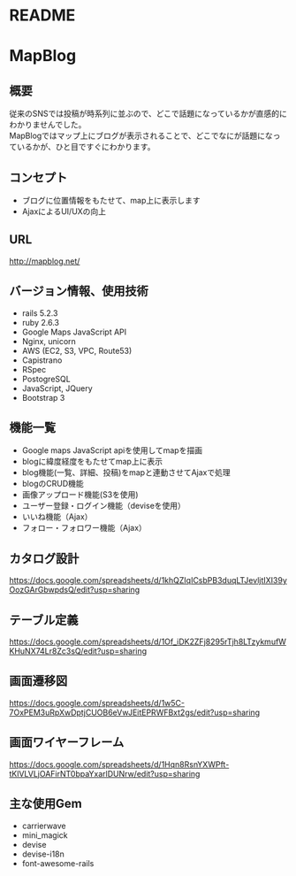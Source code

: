 # README

# MapBlog

## 概要
従来のSNSでは投稿が時系列に並ぶので、どこで話題になっているかが直感的にわかりませんでした。
<br>
MapBlogではマップ上にブログが表示されることで、どこでなにが話題になっているかが、ひと目ですぐにわかります。

## コンセプト
* ブログに位置情報をもたせて、map上に表示します
* AjaxによるUI/UXの向上

## URL
http://mapblog.net/

## バージョン情報、使用技術
* rails 5.2.3
* ruby 2.6.3
* Google Maps JavaScript API
* Nginx, unicorn
* AWS (EC2, S3, VPC, Route53)
* Capistrano
* RSpec
* PostogreSQL
* JavaScript, JQuery
* Bootstrap 3

## 機能一覧
* Google maps JavaScript apiを使用してmapを描画
* blogに緯度経度をもたせてmap上に表示
* blog機能(一覧、詳細、投稿)をmapと連動させてAjaxで処理
* blogのCRUD機能
* 画像アップロード機能(S3を使用)
* ユーザー登録・ログイン機能（deviseを使用）
* いいね機能（Ajax）
* フォロー・フォロワー機能（Ajax）

## カタログ設計
https://docs.google.com/spreadsheets/d/1khQZIqICsbPB3duqLTJevljtIXI39yOozGArGbwpdsQ/edit?usp=sharing

## テーブル定義
https://docs.google.com/spreadsheets/d/1Of_iDK2ZFj8295rTjh8LTzykmufWKHuNX74Lr8Zc3sQ/edit?usp=sharing

## 画面遷移図
https://docs.google.com/spreadsheets/d/1w5C-7OxPEM3uRpXwDptjCUOB6eVwJEitEPRWFBxt2gs/edit?usp=sharing

## 画面ワイヤーフレーム
https://docs.google.com/spreadsheets/d/1Hqn8RsnYXWPft-tKlVLVLjOAFirNT0bpaYxarlDUNrw/edit?usp=sharing

## 主な使用Gem
* carrierwave
* mini_magick
* devise
* devise-i18n
* font-awesome-rails
